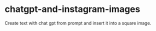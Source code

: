 # chatgpt-and-instagram-images
Create text with chat gpt from prompt and insert it into a square image.
